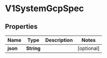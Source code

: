 # V1SystemGcpSpec

## Properties
Name | Type | Description | Notes
------------ | ------------- | ------------- | -------------
**json** | **String** |  |  [optional]
